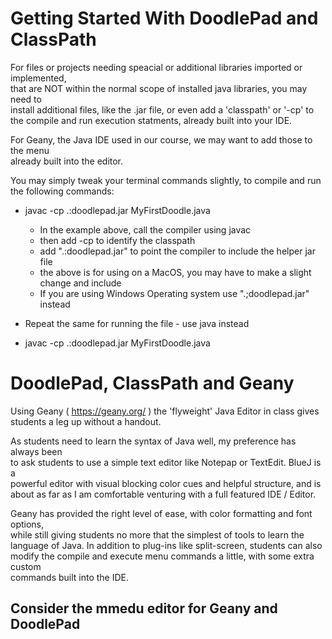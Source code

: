 # Getting Started With DoodlePad and ClassPath

For files or projects needing speacial or additional libraries imported or implemented,   
that are NOT within the normal scope of installed java libraries, you may need to  
install additional files, like the .jar file, or even add a 'classpath' or '-cp' to  
the compile and run execution statments, already built into your IDE.  

For Geany, the Java IDE used in our course, we may want to add those to the menu  
already built into the editor.  

You may simply tweak your terminal commands slightly, to compile and run the following commands:

* javac -cp .:doodlepad.jar MyFirstDoodle.java  

  * In the example above, call the compiler using javac
  * then add -cp to identify the classpath
  * add ".:doodlepad.jar" to point the compiler to include the helper jar file
  * the above is for using on a MacOS, you may have to make a slight change and include
  * If you are using Windows Operating system use ".;doodlepad.jar" instead

* Repeat the same for running the file - use java instead  

* javac -cp .:doodlepad.jar MyFirstDoodle.java  
  
# DoodlePad, ClassPath and Geany

Using Geany ( https://geany.org/ ) the 'flyweight' Java Editor in class gives students a leg up without a handout.  

As students need to learn the syntax of Java well, my preference has always been  
to ask students to use a simple text editor like Notepap or TextEdit.  BlueJ is a  
powerful editor with visual blocking color cues and helpful structure, and is  
about as far as I am comfortable venturing with a full featured IDE / Editor.  

Geany has provided the right level of ease, with color formatting and font options,  
while still giving students no more that the simplest of tools to learn the  
language of Java.  In addition to plug-ins like split-screen, students can also  
modify the compile and execute menu commands a little, with some extra custom  
commands built into the IDE.

## Consider the mmedu editor for Geany and DoodlePad



